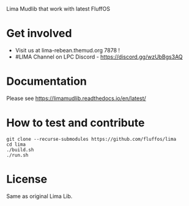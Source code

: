 Lima Mudlib that work with latest FluffOS

# Get involved
- Visit us at lima-rebean.themud.org 7878 !
- #LIMA Channel on LPC Discord - https://discord.gg/wzUbBgs3AQ

# Documentation
Please see https://limamudlib.readthedocs.io/en/latest/

# How to test and contribute
```
git clone --recurse-submodules https://github.com/fluffos/lima
cd lima
./build.sh
./run.sh
```

# License
Same as original Lima Lib.
